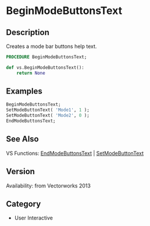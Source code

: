 # BeginModeButtonsText

## Description
Creates a mode bar buttons help text.

```pascal
PROCEDURE BeginModeButtonsText;
```

```python
def vs.BeginModeButtonsText():
    return None
```

## Examples
```pascal
BeginModeButtonsText;
SetModeButtonText( 'Mode1', 1 );
SetModeButtonText( 'Mode2', 0 );
EndModeButtonsText;
```

## See Also
VS Functions:
[EndModeButtonsText](EndModeButtonsText.md) 
| [SetModeButtonText](SetModeButtonText.md)

## Version
Availability: from Vectorworks 2013

## Category
* User Interactive

